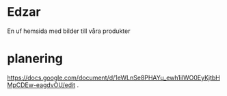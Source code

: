 # Edzar
En uf hemsida med bilder till våra produkter
# planering 
https://docs.google.com/document/d/1eWLnSe8PHAYu_ewh1ilWO0EyKjtbHMpCDEw-eagdvOU/edit
.